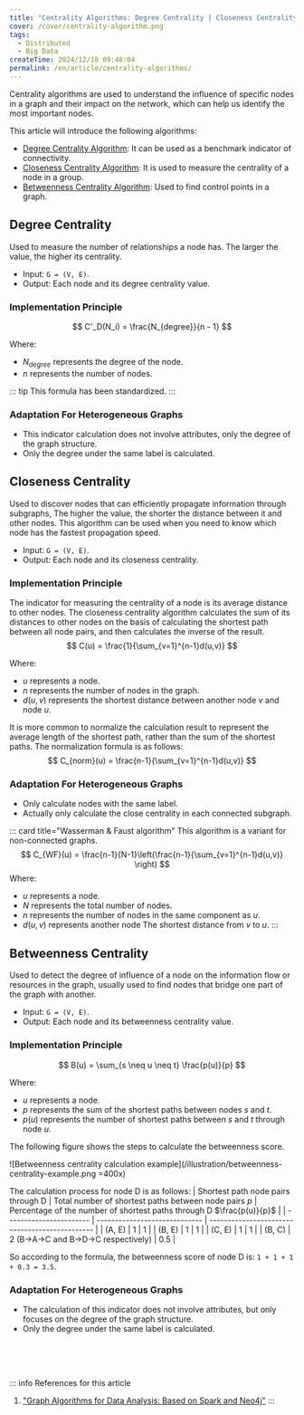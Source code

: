 ```yaml
---
title: "Centrality Algorithms: Degree Centrality | Closeness Centrality | Betweenness Centrality"
cover: /cover/centrality-algorithm.png
tags:
  - Distributed
  - Big Data
createTime: 2024/12/18 09:48:04
permalink: /en/article/centrality-algorithms/
---
```

Centrality algorithms are used to understand the influence of specific nodes in a graph and their impact on the network, which can help us identify the most important nodes.
<!-- more -->

This article will introduce the following algorithms:
- [Degree Centrality Algorithm](/en/article/centrality-algorithms/#degree-centrality): It can be used as a benchmark indicator of connectivity.
- [Closeness Centrality Algorithm](/en/article/centrality-algorithms/#closeness-centrality): It is used to measure the centrality of a node in a group.
- [Betweenness Centrality Algorithm](/en/article/centrality-algorithms/#betweenness-centrality): Used to find control points in a graph.

## Degree Centrality
Used to measure the number of relationships a node has. The larger the value, the higher its centrality.
- Input: `G = (V, E)`.
- Output: Each node and its degree centrality value.

### Implementation Principle
$$
C'_D(N_i) = \frac{N_{degree}}{n - 1}
$$

Where:
- $N_{degree}$ represents the degree of the node.
- $n$ represents the number of nodes.

::: tip This formula has been standardized.
:::

### Adaptation For Heterogeneous Graphs
- This indicator calculation does not involve attributes, only the degree of the graph structure.
- Only the degree under the same label is calculated.

## Closeness Centrality
Used to discover nodes that can efficiently propagate information through subgraphs, The higher the value, the shorter the distance between it and other nodes. This algorithm can be used when you need to know which node has the fastest propagation speed.
- Input: `G = (V, E)`.
- Output: Each node and its closeness centrality.

### Implementation Principle
The indicator for measuring the centrality of a node is its average distance to other nodes. The closeness centrality algorithm calculates the sum of its distances to other nodes on the basis of calculating the shortest path between all node pairs, and then calculates the inverse of the result.
$$
C(u) = \frac{1}{\sum_{v=1}^{n-1}d(u,v)}
$$

Where:
- $u$ represents a node.
- $n$ represents the number of nodes in the graph.
- $d(u,v)$ represents the shortest distance between another node $v$ and node $u$.

It is more common to normalize the calculation result to represent the average length of the shortest path, rather than the sum of the shortest paths. The normalization formula is as follows:
$$
C_{norm}(u) = \frac{n-1}{\sum_{v=1}^{n-1}d(u,v)}
$$

### Adaptation For Heterogeneous Graphs
- Only calculate nodes with the same label.
- Actually only calculate the close centrality in each connected subgraph.

::: card title="Wasserman & Faust algorithm"
This algorithm is a variant for non-connected graphs.
$$
C_{WF}(u) = \frac{n-1}{N-1}\left(\frac{n-1}{\sum_{v=1}^{n-1}d(u,v)} \right)
$$
Where:
- $u$ represents a node.
- $N$ represents the total number of nodes.
- $n$ represents the number of nodes in the same component as $u$.
- $d(u, v)$ represents another node The shortest distance from $v$ to $u$.
:::

## Betweenness Centrality
Used to detect the degree of influence of a node on the information flow or resources in the graph, usually used to find nodes that bridge one part of the graph with another.
- Input: `G = (V, E)`.
- Output: Each node and its betweenness centrality value.

### Implementation Principle
$$
B(u) = \sum_{s \neq u \neq t} \frac{p(u)}{p}
$$

Where:
- $u$ represents a node.
- $p$ represents the sum of the shortest paths between nodes $s$ and $t$.
- $p(u)$ represents the number of shortest paths between $s$ and $t$ through node $u$.

The following figure shows the steps to calculate the betweenness score.

![Betweenness centrality calculation example](/illustration/betweenness-centrality-example.png =400x)

The calculation process for node D is as follows:
| Shortest path node pairs through D | Total number of shortest paths between node pairs $p$ | Percentage of the number of shortest paths through D $\frac{p(u)}{p}$ |
| ----------------------- | ----------------------------- | ---------------------------------------------- |
| (A, E) | 1 | 1 |
| (B, E) | 1 | 1 |
| (C, E) | 1 | 1 |
| (B, C) | 2 (B->A->C and B->D->C respectively) | 0.5 |

So according to the formula, the betweenness score of node D is: `1 + 1 + 1 + 0.3 = 3.5`.

### Adaptation For Heterogeneous Graphs
- The calculation of this indicator does not involve attributes, but only focuses on the degree of the graph structure.
- Only the degree under the same label is calculated.

<br /><br /><br />

::: info References for this article
1. ["Graph Algorithms for Data Analysis: Based on Spark and Neo4j"](https://book.douban.com/subject/35217091/)
:::